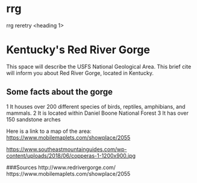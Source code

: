 # rrg
rrg reretry
<heading 1>
 # Kentucky's Red River Gorge

This space will describe the USFS National Geological Area.
 <First paragraph>
 This brief cite will inform you about Red River Gorge, located in Kentucky.
 <List o facts>
 ## Some facts about the gorge
 1 It houses over 200 different species of birds, reptiles, amphibians, and mammals.
 2 It is located within Daniel Boone National Forest 
 3 It has over 150 sandstone arches 

 <Map link>

 Here is a link to a map of the area: https://www.mobilemaplets.com/showplace/2055

https://www.southeastmountainguides.com/wp-content/uploads/2018/06/copperas-1-1200x900.jpg

<sources>
###Sources
http://www.redrivergorge.com/
https://www.mobilemaplets.com/showplace/2055